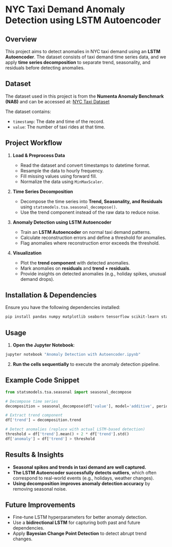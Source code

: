 # NYC Taxi Demand Anomaly Detection using LSTM Autoencoder

## Overview
This project aims to detect anomalies in NYC taxi demand using an **LSTM Autoencoder**. The dataset consists of taxi demand time series data, and we apply **time series decomposition** to separate trend, seasonality, and residuals before detecting anomalies.

## Dataset
The dataset used in this project is from the **Numenta Anomaly Benchmark (NAB)** and can be accessed at:
[NYC Taxi Dataset](https://raw.githubusercontent.com/numenta/NAB/master/data/realKnownCause/nyc_taxi.csv)

The dataset contains:
- `timestamp`: The date and time of the record.
- `value`: The number of taxi rides at that time.

## Project Workflow
1. **Load & Preprocess Data**
   - Read the dataset and convert timestamps to datetime format.
   - Resample the data to hourly frequency.
   - Fill missing values using forward fill.
   - Normalize the data using `MinMaxScaler`.

2. **Time Series Decomposition**
   - Decompose the time series into **Trend, Seasonality, and Residuals** using `statsmodels.tsa.seasonal_decompose()`.
   - Use the trend component instead of the raw data to reduce noise.

3. **Anomaly Detection using LSTM Autoencoder**
   - Train an **LSTM Autoencoder** on normal taxi demand patterns.
   - Calculate reconstruction errors and define a threshold for anomalies.
   - Flag anomalies where reconstruction error exceeds the threshold.

4. **Visualization**
   - Plot the **trend component** with detected anomalies.
   - Mark anomalies on **residuals** and **trend + residuals**.
   - Provide insights on detected anomalies (e.g., holiday spikes, unusual demand drops).

## Installation & Dependencies
Ensure you have the following dependencies installed:

```sh
pip install pandas numpy matplotlib seaborn tensorflow scikit-learn statsmodels
```

## Usage
1. **Open the Jupyter Notebook**:

```sh
jupyter notebook "Anomaly Detection with Autoencoder.ipynb"
```

2. **Run the cells sequentially** to execute the anomaly detection pipeline.

## Example Code Snippet
```python
from statsmodels.tsa.seasonal import seasonal_decompose

# Decompose time series
decomposition = seasonal_decompose(df['value'], model='additive', period=24)

# Extract trend component
df['trend'] = decomposition.trend

# Detect anomalies (replace with actual LSTM-based detection)
threshold = df['trend'].mean() + 2 * df['trend'].std()
df['anomaly'] = df['trend'] > threshold
```

## Results & Insights
- **Seasonal spikes and trends in taxi demand are well captured.**
- **The LSTM Autoencoder successfully detects outliers**, which often correspond to real-world events (e.g., holidays, weather changes).
- **Using decomposition improves anomaly detection accuracy** by removing seasonal noise.

## Future Improvements
- Fine-tune LSTM hyperparameters for better anomaly detection.
- Use a **bidirectional LSTM** for capturing both past and future dependencies.
- Apply **Bayesian Change Point Detection** to detect abrupt trend changes.



